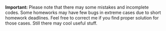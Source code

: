 **Important:** Please note that there may some mistakes and incomplete codes. Some homeworks may have few bugs in extreme cases due to short homework deadlines. Feel free to correct me if you find proper solution for those cases. Still there may cool useful stuff.
